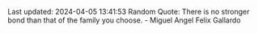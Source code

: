 Last updated: 2024-04-05 13:41:53
Random Quote: There is no stronger bond than that of the family you choose. - Miguel Angel Felix Gallardo